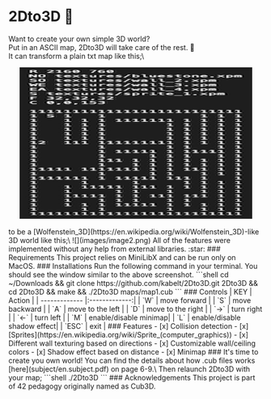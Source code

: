 # 2Dto3D :milky_way:
Want to create your own simple 3D world?\
Put in an ASCII map, 2Dto3D will take care of the rest. :metal:\
It can transform a plain txt map like this;\
<p align="center">
  <img width="460" height="300" src="images/image1.png">
</p>
to be a [Wolfenstein_3D](https://en.wikipedia.org/wiki/Wolfenstein_3D)-like 3D world like this;\
![](images/image2.png)
All of the features were implemented without any help from external libraries. :star:
### Requirements
This project relies on MiniLibX and can be run only on MacOS.
### Installations
Run the following command in your terminal. You should see the window similar to the above screenshot.
```shell
cd ~/Downloads && git clone https://github.com/kabelt/2Dto3D.git 2Dto3D && cd 2Dto3D && make && ./2Dto3D maps/map1.cub
```
### Controls
| KEY           | Action        |
| ------------- |:-------------:|
| `W`           | move forward  |
| `S`           | move backward |
| `A`           | move to the left     |
| `D`           | move to the right    |
| `→`           | turn right    |
| `←`           | turn left     |
| `M`           | enable/disable minimap|
| `L`           | enable/disable shadow effect|
| `ESC`         | exit      |
### Features
- [x] Collision detection
- [x] [Sprites](https://en.wikipedia.org/wiki/Sprite_(computer_graphics))
- [x] Different wall texturing based on directions
- [x] Customizable wall/ceiling colors
- [x] Shadow effect based on distance
- [x] Minimap
### It's time to create you own world!
You can find the details about how .cub files works [here](subject/en.subject.pdf) on page 6-9.\
Then relaunch 2Dto3D with your map;
```shell
./2Dto3D <your_map>
```
### Acknowledgements
This project is part of 42 pedagogy originally named as Cub3D.
